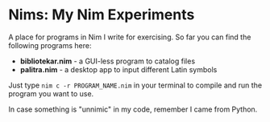 Nims: My Nim Experiments
===

A place for programs in Nim I write for exercising. So far you can find the following programs here:

* **bibliotekar.nim** - a GUI-less program to catalog files
* **palitra.nim** - a desktop app to input different Latin symbols

Just type `nim c -r PROGRAM_NAME.nim` in your terminal to compile and run the program you want to use.

In case something is "unnimic" in my code, remember I came from Python.
